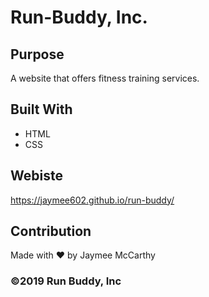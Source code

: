 # Run-Buddy, Inc.

## Purpose
A website that offers fitness training services.

## Built With
* HTML
* CSS

## Webiste
https://jaymee602.github.io/run-buddy/

## Contribution
Made with ❤️ by Jaymee McCarthy

### ©️2019 Run Buddy, Inc 
